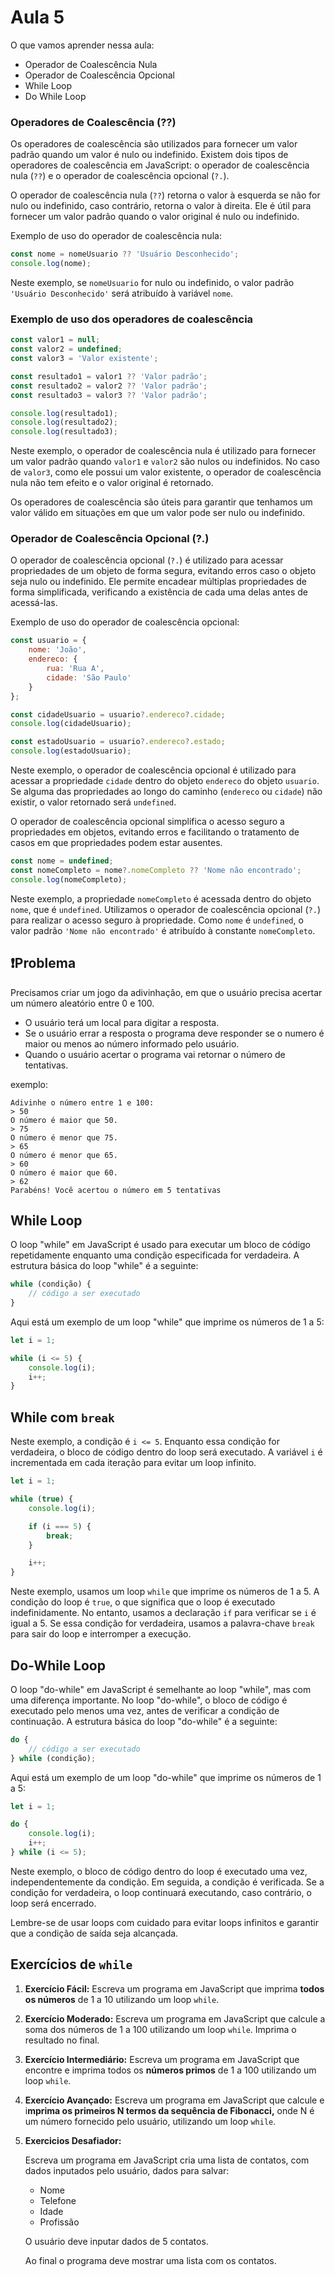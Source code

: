 # Aula 5

O que vamos aprender nessa aula:

- Operador de Coalescência Nula
- Operador de Coalescência Opcional
- While Loop
- Do While Loop

### Operadores de Coalescência (??)

Os operadores de coalescência são utilizados para fornecer um valor padrão quando um valor é nulo ou indefinido. Existem dois tipos de operadores de coalescência em JavaScript: o operador de coalescência nula (`??`) e o operador de coalescência opcional (`?.`).

O operador de coalescência nula (`??`) retorna o valor à esquerda se não for nulo ou indefinido, caso contrário, retorna o valor à direita. Ele é útil para fornecer um valor padrão quando o valor original é nulo ou indefinido.

Exemplo de uso do operador de coalescência nula:

```jsx
const nome = nomeUsuario ?? 'Usuário Desconhecido';
console.log(nome);

```

Neste exemplo, se `nomeUsuario` for nulo ou indefinido, o valor padrão `'Usuário Desconhecido'` será atribuído à variável `nome`.

### Exemplo de uso dos operadores de coalescência

```jsx
const valor1 = null;
const valor2 = undefined;
const valor3 = 'Valor existente';

const resultado1 = valor1 ?? 'Valor padrão';
const resultado2 = valor2 ?? 'Valor padrão';
const resultado3 = valor3 ?? 'Valor padrão';

console.log(resultado1);
console.log(resultado2);
console.log(resultado3);

```

Neste exemplo, o operador de coalescência nula é utilizado para fornecer um valor padrão quando `valor1` e `valor2` são nulos ou indefinidos. No caso de `valor3`, como ele possui um valor existente, o operador de coalescência nula não tem efeito e o valor original é retornado.

Os operadores de coalescência são úteis para garantir que tenhamos um valor válido em situações em que um valor pode ser nulo ou indefinido.

### Operador de Coalescência Opcional (?.)

O operador de coalescência opcional (`?.`) é utilizado para acessar propriedades de um objeto de forma segura, evitando erros caso o objeto seja nulo ou indefinido. Ele permite encadear múltiplas propriedades de forma simplificada, verificando a existência de cada uma delas antes de acessá-las.

Exemplo de uso do operador de coalescência opcional:

```jsx
const usuario = {
    nome: 'João',
    endereco: {
        rua: 'Rua A',
        cidade: 'São Paulo'
    }
};

const cidadeUsuario = usuario?.endereco?.cidade;
console.log(cidadeUsuario);

const estadoUsuario = usuario?.endereco?.estado;
console.log(estadoUsuario);

```

Neste exemplo, o operador de coalescência opcional é utilizado para acessar a propriedade `cidade` dentro do objeto `endereco` do objeto `usuario`. Se alguma das propriedades ao longo do caminho (`endereco` ou `cidade`) não existir, o valor retornado será `undefined`.

O operador de coalescência opcional simplifica o acesso seguro a propriedades em objetos, evitando erros e facilitando o tratamento de casos em que propriedades podem estar ausentes.

```jsx
const nome = undefined;
const nomeCompleto = nome?.nomeCompleto ?? 'Nome não encontrado';
console.log(nomeCompleto);

```

Neste exemplo, a propriedade `nomeCompleto` é acessada dentro do objeto `nome`, que é `undefined`. Utilizamos o operador de coalescência opcional (`?.`) para realizar o acesso seguro à propriedade. Como `nome` é `undefined`, o valor padrão `'Nome não encontrado'` é atribuído à constante `nomeCompleto`.

## ❗Problema

Precisamos criar um jogo da adivinhação, em que o usuário precisa acertar um número aleatório entre 0 e 100.

- O usuário terá um local para digitar a resposta.
- Se o usuário errar a resposta o programa deve responder se o numero é maior ou menos ao número informado pelo usuário.
- Quando o usuário acertar o programa vai retornar o número de tentativas.

exemplo:

```
Adivinhe o número entre 1 e 100:
> 50
O número é maior que 50.
> 75
O número é menor que 75.
> 65
O número é menor que 65.
> 60
O número é maior que 60.
> 62
Parabéns! Você acertou o número em 5 tentativas

```

## While Loop

O loop "while" em JavaScript é usado para executar um bloco de código repetidamente enquanto uma condição especificada for verdadeira. A estrutura básica do loop "while" é a seguinte:

```jsx
while (condição) {
    // código a ser executado
}

```

Aqui está um exemplo de um loop "while" que imprime os números de 1 a 5:

```jsx
let i = 1;

while (i <= 5) {
    console.log(i);
    i++;
}

```

## While com `break`

Neste exemplo, a condição é `i <= 5`. Enquanto essa condição for verdadeira, o bloco de código dentro do loop será executado. A variável `i` é incrementada em cada iteração para evitar um loop infinito.

```jsx
let i = 1;

while (true) {
    console.log(i);

    if (i === 5) {
        break;
    }

    i++;
}

```

Neste exemplo, usamos um loop `while` que imprime os números de 1 a 5. A condição do loop é `true`, o que significa que o loop é executado indefinidamente. No entanto, usamos a declaração `if` para verificar se `i` é igual a 5. Se essa condição for verdadeira, usamos a palavra-chave `break` para sair do loop e interromper a execução.

## Do-While Loop

O loop "do-while" em JavaScript é semelhante ao loop "while", mas com uma diferença importante. No loop "do-while", o bloco de código é executado pelo menos uma vez, antes de verificar a condição de continuação. A estrutura básica do loop "do-while" é a seguinte:

```jsx
do {
    // código a ser executado
} while (condição);

```

Aqui está um exemplo de um loop "do-while" que imprime os números de 1 a 5:

```jsx
let i = 1;

do {
    console.log(i);
    i++;
} while (i <= 5);

```

Neste exemplo, o bloco de código dentro do loop é executado uma vez, independentemente da condição. Em seguida, a condição é verificada. Se a condição for verdadeira, o loop continuará executando, caso contrário, o loop será encerrado.

Lembre-se de usar loops com cuidado para evitar loops infinitos e garantir que a condição de saída seja alcançada.

## Exercícios de `while`

1. **Exercício Fácil:**
Escreva um programa em JavaScript que imprima **todos os números** de 1 a 10 utilizando um loop `while`.
2. **Exercício Moderado:**
Escreva um programa em JavaScript que calcule a soma dos números de 1 a 100 utilizando um loop `while`. Imprima o resultado no final.
3. **Exercício Intermediário:**
Escreva um programa em JavaScript que encontre e imprima todos os **números primos** de 1 a 100 utilizando um loop `while`.
4. **Exercício Avançado:**
Escreva um programa em JavaScript que calcule e i**mprima os primeiros N termos da sequência de Fibonacci,** onde N é um número fornecido pelo usuário, utilizando um loop `while`.
5. **Exercicios Desafiador:**
    
    Escreva um programa em JavaScript cria uma lista de contatos, com dados inputados pelo usuário, dados para salvar:
    
    - Nome
    - Telefone
    - Idade
    - Profissão
    
    O usuário deve inputar dados de 5 contatos.
    
    Ao final o programa deve mostrar uma lista com os contatos.